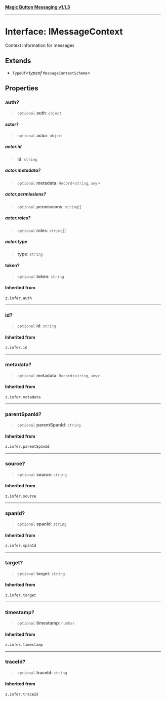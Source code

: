[**Magic Button Messaging v1.1.3**](../README.md)

***

# Interface: IMessageContext

Context information for messages

## Extends

- `TypeOf`\<*typeof* `MessageContextSchema`\>

## Properties

### auth?

> `optional` **auth**: `object`

#### actor?

> `optional` **actor**: `object`

##### actor.id

> **id**: `string`

##### actor.metadata?

> `optional` **metadata**: `Record`\<`string`, `any`\>

##### actor.permissions?

> `optional` **permissions**: `string`[]

##### actor.roles?

> `optional` **roles**: `string`[]

##### actor.type

> **type**: `string`

#### token?

> `optional` **token**: `string`

#### Inherited from

`z.infer.auth`

***

### id?

> `optional` **id**: `string`

#### Inherited from

`z.infer.id`

***

### metadata?

> `optional` **metadata**: `Record`\<`string`, `any`\>

#### Inherited from

`z.infer.metadata`

***

### parentSpanId?

> `optional` **parentSpanId**: `string`

#### Inherited from

`z.infer.parentSpanId`

***

### source?

> `optional` **source**: `string`

#### Inherited from

`z.infer.source`

***

### spanId?

> `optional` **spanId**: `string`

#### Inherited from

`z.infer.spanId`

***

### target?

> `optional` **target**: `string`

#### Inherited from

`z.infer.target`

***

### timestamp?

> `optional` **timestamp**: `number`

#### Inherited from

`z.infer.timestamp`

***

### traceId?

> `optional` **traceId**: `string`

#### Inherited from

`z.infer.traceId`
